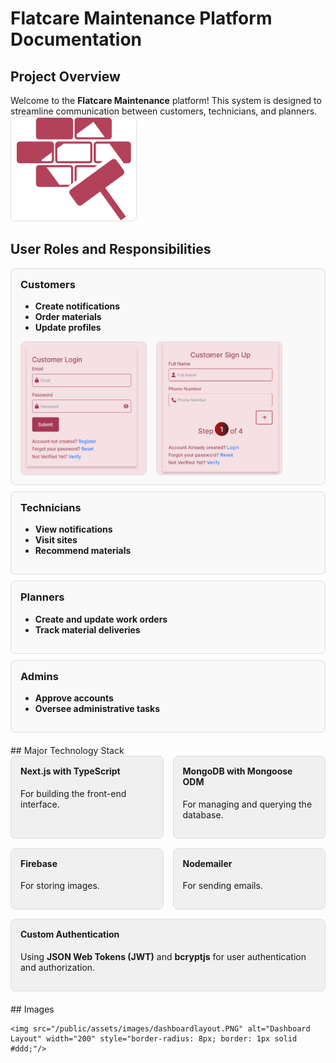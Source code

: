 # Flatcare Maintenance Platform Documentation
## Project Overview
Welcome to the **Flatcare Maintenance** platform! This system is designed to streamline communication between customers, technicians, and planners.
 <img src="/public/assets/images/logo.png" alt="Flatcare Logo" width="200" style="border-radius: 8px; border: 1px solid #ddd;"/>
## User Roles and Responsibilities
<div style="display: flex; flex-direction: column; gap: 10px; margin-bottom: 20px;">
    <div style="border: 1px solid #ddd; border-radius: 8px; padding: 15px; background-color: #f9f9f9;">
        <h3 style="margin-top: 0;">Customers</h3>
        <ul>
            <li><strong>Create notifications</strong></li>
            <li><strong>Order materials</strong></li>
            <li><strong>Update profiles</strong></li>
        </ul>
        <div style="display: flex; flex-wrap: wrap; gap: 15px;">
         <img src="/public/assets/images/loginInterface.PNG" alt="Login Interface" width="200" style="border-radius: 8px; border: 1px solid #ddd;"/>
    <img src="/public/assets/images/signupInterface.PNG" alt="Signup Interface" width="200" style="border-radius: 8px; border: 1px solid #ddd;"/>
        </div>
    </div>
    <div style="border: 1px solid #ddd; border-radius: 8px; padding: 15px; background-color: #f9f9f9;">
        <h3 style="margin-top: 0;">Technicians</h3>
        <ul>
            <li><strong>View notifications</strong></li>
            <li><strong>Visit sites</strong></li>
            <li><strong>Recommend materials</strong></li>
        </ul>
    </div>
    <div style="border: 1px solid #ddd; border-radius: 8px; padding: 15px; background-color: #f9f9f9;">
        <h3 style="margin-top: 0;">Planners</h3>
        <ul>
            <li><strong>Create and update work orders</strong></li>
            <li><strong>Track material deliveries</strong></li>
        </ul>
    </div>
    <div style="border: 1px solid #ddd; border-radius: 8px; padding: 15px; background-color: #f9f9f9;">
        <h3 style="margin-top: 0;">Admins</h3>
        <ul>
            <li><strong>Approve accounts</strong></li>
            <li><strong>Oversee administrative tasks</strong></li>
        </ul>
    </div>
</div>
## Major Technology Stack
<div style="display: flex; flex-wrap: wrap; gap: 15px; margin-bottom: 20px;">
    <div style="flex: 1; min-width: 200px; border: 1px solid #ddd; border-radius: 8px; padding: 15px; background-color: #f0f0f0;">
        <h4 style="margin-top: 0;">Next.js with TypeScript</h4>
        <p>For building the front-end interface.</p>
    </div>
    <div style="flex: 1; min-width: 200px; border: 1px solid #ddd; border-radius: 8px; padding: 15px; background-color: #f0f0f0;">
        <h4 style="margin-top: 0;">MongoDB with Mongoose ODM</h4>
        <p>For managing and querying the database.</p>
    </div>
    <div style="flex: 1; min-width: 200px; border: 1px solid #ddd; border-radius: 8px; padding: 15px; background-color: #f0f0f0;">
        <h4 style="margin-top: 0;">Firebase</h4>
        <p>For storing images.</p>
    </div>
    <div style="flex: 1; min-width: 200px; border: 1px solid #ddd; border-radius: 8px; padding: 15px; background-color: #f0f0f0;">
        <h4 style="margin-top: 0;">Nodemailer</h4>
        <p>For sending emails.</p>
    </div>
    <div style="flex: 1; min-width: 200px; border: 1px solid #ddd; border-radius: 8px; padding: 15px; background-color: #f0f0f0;">
        <h4 style="margin-top: 0;">Custom Authentication</h4>
        <p>Using <strong>JSON Web Tokens (JWT)</strong> and <strong>bcryptjs</strong> for user authentication and authorization.</p>
    </div>
</div>
## Images
<div style="display: flex; flex-wrap: wrap; gap: 15px;">
   
    <img src="/public/assets/images/dashboardlayout.PNG" alt="Dashboard Layout" width="200" style="border-radius: 8px; border: 1px solid #ddd;"/>
</div>
